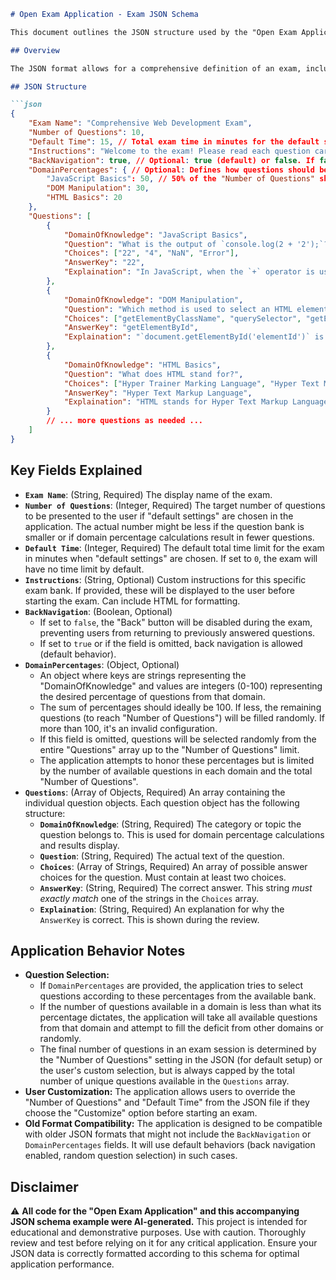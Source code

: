 ```markdown
# Open Exam Application - Exam JSON Schema

This document outlines the JSON structure used by the "Open Exam Application" to define and load exams.

## Overview

The JSON format allows for a comprehensive definition of an exam, including its metadata (name, instructions), question selection parameters (number of questions, domain distribution), timing, and the actual question bank. This structure is designed for flexibility and offline use within the single HTML application.

## JSON Structure

```json
{
    "Exam Name": "Comprehensive Web Development Exam",
    "Number of Questions": 10,
    "Default Time": 15, // Total exam time in minutes for the default setup
    "Instructions": "Welcome to the exam! Please read each question carefully. Good luck!",
    "BackNavigation": true, // Optional: true (default) or false. If false, the 'Back' button is disabled during the exam.
    "DomainPercentages": { // Optional: Defines how questions should be drawn from different domains
        "JavaScript Basics": 50, // 50% of the "Number of Questions" should come from this domain
        "DOM Manipulation": 30,
        "HTML Basics": 20
    },
    "Questions": [
        {
            "DomainOfKnowledge": "JavaScript Basics",
            "Question": "What is the output of `console.log(2 + '2');`?",
            "Choices": ["22", "4", "NaN", "Error"],
            "AnswerKey": "22",
            "Explaination": "In JavaScript, when the `+` operator is used with a number and a string, it performs string concatenation. Thus, `2` is converted to `'2'`, and `'2' + '2'` results in `'22'`."
        },
        {
            "DomainOfKnowledge": "DOM Manipulation",
            "Question": "Which method is used to select an HTML element by its ID?",
            "Choices": ["getElementByClassName", "querySelector", "getElementById", "selectById"],
            "AnswerKey": "getElementById",
            "Explaination": "`document.getElementById('elementId')` is the standard JavaScript method for selecting an element by its unique ID."
        },
        {
            "DomainOfKnowledge": "HTML Basics",
            "Question": "What does HTML stand for?",
            "Choices": ["Hyper Trainer Marking Language", "Hyper Text Marketing Language", "Hyper Text Markup Language", "Hyperlink and Text Markup Language"],
            "AnswerKey": "Hyper Text Markup Language",
            "Explaination": "HTML stands for Hyper Text Markup Language, which is the standard markup language for creating web pages."
        }
        // ... more questions as needed ...
    ]
}
```

## Key Fields Explained

*   **`Exam Name`**: (String, Required)
    The display name of the exam.
*   **`Number of Questions`**: (Integer, Required)
    The target number of questions to be presented to the user if "default settings" are chosen in the application. The actual number might be less if the question bank is smaller or if domain percentage calculations result in fewer questions.
*   **`Default Time`**: (Integer, Required)
    The default total time limit for the exam in minutes when "default settings" are chosen. If set to `0`, the exam will have no time limit by default.
*   **`Instructions`**: (String, Optional)
    Custom instructions for this specific exam bank. If provided, these will be displayed to the user before starting the exam. Can include HTML for formatting.
*   **`BackNavigation`**: (Boolean, Optional)
    *   If set to `false`, the "Back" button will be disabled during the exam, preventing users from returning to previously answered questions.
    *   If set to `true` or if the field is omitted, back navigation is allowed (default behavior).
*   **`DomainPercentages`**: (Object, Optional)
    *   An object where keys are strings representing the "DomainOfKnowledge" and values are integers (0-100) representing the desired percentage of questions from that domain.
    *   The sum of percentages should ideally be 100. If less, the remaining questions (to reach "Number of Questions") will be filled randomly. If more than 100, it's an invalid configuration.
    *   If this field is omitted, questions will be selected randomly from the entire "Questions" array up to the "Number of Questions" limit.
    *   The application attempts to honor these percentages but is limited by the number of available questions in each domain and the total "Number of Questions".
*   **`Questions`**: (Array of Objects, Required)
    An array containing the individual question objects. Each question object has the following structure:
    *   **`DomainOfKnowledge`**: (String, Required)
        The category or topic the question belongs to. This is used for domain percentage calculations and results display.
    *   **`Question`**: (String, Required)
        The actual text of the question.
    *   **`Choices`**: (Array of Strings, Required)
        An array of possible answer choices for the question. Must contain at least two choices.
    *   **`AnswerKey`**: (String, Required)
        The correct answer. This string *must exactly match* one of the strings in the `Choices` array.
    *   **`Explaination`**: (String, Required)
        An explanation for why the `AnswerKey` is correct. This is shown during the review.

## Application Behavior Notes

*   **Question Selection:**
    *   If `DomainPercentages` are provided, the application tries to select questions according to these percentages from the available bank.
    *   If the number of questions available in a domain is less than what its percentage dictates, the application will take all available questions from that domain and attempt to fill the deficit from other domains or randomly.
    *   The final number of questions in an exam session is determined by the "Number of Questions" setting in the JSON (for default setup) or the user's custom selection, but is always capped by the total number of unique questions available in the `Questions` array.
*   **User Customization:** The application allows users to override the "Number of Questions" and "Default Time" from the JSON file if they choose the "Customize" option before starting an exam.
*   **Old Format Compatibility:** The application is designed to be compatible with older JSON formats that might not include the `BackNavigation` or `DomainPercentages` fields. It will use default behaviors (back navigation enabled, random question selection) in such cases.

## Disclaimer

⚠️ **All code for the "Open Exam Application" and this accompanying JSON schema example were AI-generated.** This project is intended for educational and demonstrative purposes. Use with caution. Thoroughly review and test before relying on it for any critical application. Ensure your JSON data is correctly formatted according to this schema for optimal application performance.
```